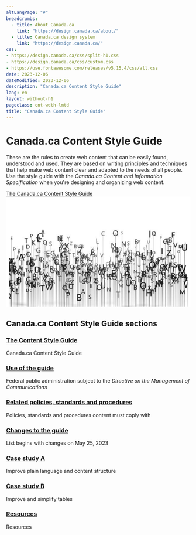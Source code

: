 ```yaml
---
altLangPage: "#"
breadcrumbs:
  - title: About Canada.ca
    link: "https://design.canada.ca/about/"
  - title: Canada.ca design system
    link: "https://design.canada.ca/"
css:
- https://design.canada.ca/css/split-h1.css
- https://design.canada.ca/css/custom.css
- https://use.fontawesome.com/releases/v5.15.4/css/all.css
date: 2023-12-06
dateModified: 2023-12-06
description: "Canada.ca Content Style Guide"
lang: en
layout: without-h1
pageclass: cnt-wdth-lmtd
title: "Canada.ca Content Style Guide"
---
```

<div class="container">
  <div class="row">
    <div class="col-md-6">
      <h1 property="name" id="wb-cont" dir="ltr">Canada.ca Content Style Guide</h1>
      <p>These are the rules to create web content that can be easily found, understood and used. They are based on writing principles and techniques that help make web content clear and adapted to the needs of all people. Use the style guide with the <cite>Canada.ca Content and Information Specification</cite> when you're designing and organizing web content.</p>
      <a href="sumchanges-en-05.html" class="btn btn-call-to-action">The Canada.ca Content Style Guide</a></div>
    <div class="col-md-6 mrgn-tp-sm hidden-sm hidden-xs provisional gc-topic-bg"><img src="images/letters-01.png" alt=" " /></div>
  </div>
</div>
<div class="container mrgn-tp-lg">
  <section class="gc-srvinfo">
    <h2 class="wb-inv">Canada.ca Content Style Guide sections</h2>
    <div class="row wb-eqht-grd">
      <div class="col-md-4">
        <h3><a href="sumchanges-en-05.html">The Content Style Guide</a></h3>
        <p>Canada.ca Content Style Guide</p>
      </div>
      <div class="col-md-4">
        <h3><a href="sumchanges-en-11.html">Use of the guide</a></h3>
        <p>Federal public administration subject to the <cite>Directive on the Management of Communications</cite></p>
      </div>
      <div class="col-md-4">
        <h3><a href="sumchanges-en-07.html">Related policies, standards and procedures</a></h3>
        <p>Policies, standards and procedures content must coply with</p>
      </div>
      <div class="col-md-4">
        <h3><a href="sumchanges-en-06.html">Changes to the guide</a></h3>
        <p>List begins with changes on May 25, 2023</p>
      </div>
      <div class="col-md-4">
        <h3><a href="sumchanges-en-09.html">Case study A</a></h3>
        <p>Improve plain language and content structure</p>
      </div>
      <div class="col-md-4">
        <h3><a href="sumchanges-en-10.html">Case study B</a></h3>
        <p>Improve and simplify tables</p>
      </div>
      <div class="col-md-4">
        <h3><a href="sumchanges-en-08.html">Resources</a></h3>
        <p>Resources</p>
      </div>
    </div>
  </section>
</div>
